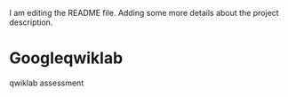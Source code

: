 I am editing the README file.  Adding some more details about the project description.

# Googleqwiklab
qwiklab assessment

